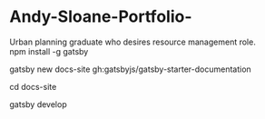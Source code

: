 # Andy-Sloane-Portfolio-
Urban planning graduate who desires resource management role.  
npm install -g gatsby

gatsby new docs-site gh:gatsbyjs/gatsby-starter-documentation

cd docs-site


gatsby develop
